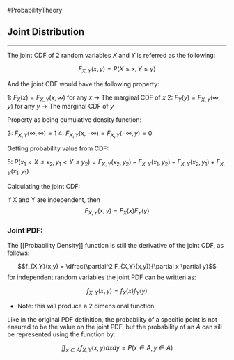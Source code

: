 #ProbabilityTheory
## Joint Distribution
----
The joint CDF of 2 random variables $X$ and $Y$ is referred as the following:

$$F_{X,Y}(x,y) = P(X \leq x, Y \leq y)$$

And the  joint CDF would have the following property:

1: $F_X(x) = F_{X,Y}(x, \infty)$ for any $x$  -> The marginal CDF of $x$
2: $F_Y(y) = F_{X,Y}(\infty,y)$ for any $y$ -> The marginal CDF of $y$

Property as being cumulative density function:

3: $F_{X,Y}(\infty,\infty) = 1$ 
4: $F_{X,Y}(x, - \infty)=F_{X,Y}(-\infty, y)=0$

Getting probability value from CDF:

5: $P(x_1 < X \leq x_2, y_1 < Y \leq y_2 ) = F_{X,Y}(x_2,y_2) - F _{X,Y} (x_1,y_2) - F_{X,Y}(x_2, y_1) + F_{X,Y}(x_1,y_1)$

Calculating the joint CDF:

if X and Y are independent, then
$$F_{X,Y}(x,y) = F_X(x) F_Y(y)$$

### Joint  PDF:

The [[Probability Density]] function is still the derivative of the joint CDF, as follows:

$$f_{X,Y}(x,y) = \dfrac{\partial^2 F_{X,Y}(x,y)}{\partial x \partial y}$$
for independent random variables the joint PDF can be written as:

$$f_{X,Y}(x,y) = f_X(x) f_Y(y)$$
- Note: this will produce a 2 dimensional function

Like in the original PDF definition, the probability of a specific point  is not ensured to be the value on the joint PDF, but the probability of an  $A$ can sill be represented using the function by:

$$\iint_{x \in A} f_{X,Y}(x,y)dxdy = P(x \in A, y \in A)$$


